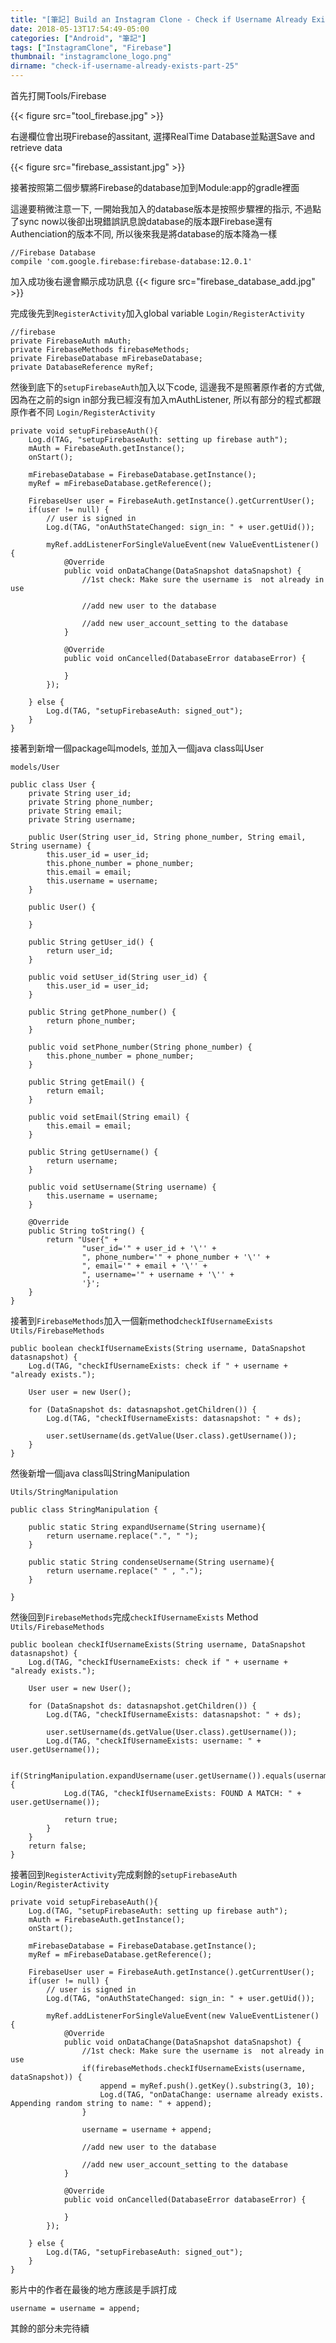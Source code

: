 ```yaml
---
title: "[筆記] Build an Instagram Clone - Check if Username Already Exists (Part 25)"
date: 2018-05-13T17:54:49-05:00
categories: ["Android", "筆記"]
tags: ["InstagramClone", "Firebase"]
thumbnail: "instagramclone_logo.png"
dirname: "check-if-username-already-exists-part-25"
---
```


首先打開Tools/Firebase

{{< figure src="tool_firebase.jpg" >}}

右邊欄位會出現Firebase的assitant, 選擇RealTime Database並點選Save and retrieve data

{{< figure src="firebase_assistant.jpg" >}}

接著按照第二個步驟將Firebase的database加到Module:app的gradle裡面

<!--more-->

這邊要稍微注意一下, 一開始我加入的database版本是按照步驟裡的指示, 不過點了sync now以後卻出現錯誤訊息說database的版本跟Firebase還有Authenciation的版本不同, 所以後來我是將database的版本降為一樣

    //Firebase Database
    compile 'com.google.firebase:firebase-database:12.0.1' 

加入成功後右邊會顯示成功訊息
{{< figure src="firebase_database_add.jpg" >}}

完成後先到<code>RegisterActivity</code>加入global variable
<code>Login/RegisterActivity</code>

    //firebase
    private FirebaseAuth mAuth;
    private FirebaseMethods firebaseMethods;
    private FirebaseDatabase mFirebaseDatabase;
    private DatabaseReference myRef;

然後到底下的<code>setupFirebaseAuth</code>加入以下code, 這邊我不是照著原作者的方式做, 因為在之前的sign in部分我已經沒有加入mAuthListener, 所以有部分的程式都跟原作者不同
<code>Login/RegisterActivity</code>

    private void setupFirebaseAuth(){
        Log.d(TAG, "setupFirebaseAuth: setting up firebase auth");
        mAuth = FirebaseAuth.getInstance();
        onStart();

        mFirebaseDatabase = FirebaseDatabase.getInstance();
        myRef = mFirebaseDatabase.getReference();

        FirebaseUser user = FirebaseAuth.getInstance().getCurrentUser();
        if(user != null) {
            // user is signed in
            Log.d(TAG, "onAuthStateChanged: sign_in: " + user.getUid());

            myRef.addListenerForSingleValueEvent(new ValueEventListener() {
                @Override
                public void onDataChange(DataSnapshot dataSnapshot) {
                    //1st check: Make sure the username is  not already in use

                    //add new user to the database

                    //add new user_account_setting to the database
                }

                @Override
                public void onCancelled(DatabaseError databaseError) {

                }
            });

        } else {
            Log.d(TAG, "setupFirebaseAuth: signed_out");
        }
    }

接著到新增一個package叫models, 並加入一個java class叫User

<code>models/User</code>

    public class User {
        private String user_id;
        private String phone_number;
        private String email;
        private String username;

        public User(String user_id, String phone_number, String email, String username) {
            this.user_id = user_id;
            this.phone_number = phone_number;
            this.email = email;
            this.username = username;
        }

        public User() {

        }

        public String getUser_id() {
            return user_id;
        }

        public void setUser_id(String user_id) {
            this.user_id = user_id;
        }

        public String getPhone_number() {
            return phone_number;
        }

        public void setPhone_number(String phone_number) {
            this.phone_number = phone_number;
        }

        public String getEmail() {
            return email;
        }

        public void setEmail(String email) {
            this.email = email;
        }

        public String getUsername() {
            return username;
        }

        public void setUsername(String username) {
            this.username = username;
        }

        @Override
        public String toString() {
            return "User{" +
                    "user_id='" + user_id + '\'' +
                    ", phone_number='" + phone_number + '\'' +
                    ", email='" + email + '\'' +
                    ", username='" + username + '\'' +
                    '}';
        }
    }

接著到<code>FirebaseMethods</code>加入一個新method<code>checkIfUsernameExists</code>
<code>Utils/FirebaseMethods</code>

    public boolean checkIfUsernameExists(String username, DataSnapshot datasnapshot) {
        Log.d(TAG, "checkIfUsernameExists: check if " + username + "already exists.");

        User user = new User();

        for (DataSnapshot ds: datasnapshot.getChildren()) {
            Log.d(TAG, "checkIfUsernameExists: datasnapshot: " + ds);

            user.setUsername(ds.getValue(User.class).getUsername());
        }
    }

然後新增一個java class叫StringManipulation

<code>Utils/StringManipulation</code>

    public class StringManipulation {

        public static String expandUsername(String username){
            return username.replace(".", " ");
        }

        public static String condenseUsername(String username){
            return username.replace(" " , ".");
        }

    }

然後回到<code>FirebaseMethods</code>完成<code>checkIfUsernameExists</code> Method
<code>Utils/FirebaseMethods</code>

    public boolean checkIfUsernameExists(String username, DataSnapshot datasnapshot) {
        Log.d(TAG, "checkIfUsernameExists: check if " + username + "already exists.");

        User user = new User();

        for (DataSnapshot ds: datasnapshot.getChildren()) {
            Log.d(TAG, "checkIfUsernameExists: datasnapshot: " + ds);

            user.setUsername(ds.getValue(User.class).getUsername());
            Log.d(TAG, "checkIfUsernameExists: username: " + user.getUsername());

            if(StringManipulation.expandUsername(user.getUsername()).equals(username)) {
                Log.d(TAG, "checkIfUsernameExists: FOUND A MATCH: " + user.getUsername());

                return true;
            }
        }
        return false;
    }

接著回到<code>RegisterActivity</code>完成剩餘的<code>setupFirebaseAuth</code>
<code>Login/RegisterActivity</code>

    private void setupFirebaseAuth(){
        Log.d(TAG, "setupFirebaseAuth: setting up firebase auth");
        mAuth = FirebaseAuth.getInstance();
        onStart();

        mFirebaseDatabase = FirebaseDatabase.getInstance();
        myRef = mFirebaseDatabase.getReference();

        FirebaseUser user = FirebaseAuth.getInstance().getCurrentUser();
        if(user != null) {
            // user is signed in
            Log.d(TAG, "onAuthStateChanged: sign_in: " + user.getUid());

            myRef.addListenerForSingleValueEvent(new ValueEventListener() {
                @Override
                public void onDataChange(DataSnapshot dataSnapshot) {
                    //1st check: Make sure the username is  not already in use
                    if(firebaseMethods.checkIfUsernameExists(username, dataSnapshot)) {
                        append = myRef.push().getKey().substring(3, 10);
                        Log.d(TAG, "onDataChange: username already exists. Appending random string to name: " + append);
                    }

                    username = username + append;

                    //add new user to the database

                    //add new user_account_setting to the database
                }

                @Override
                public void onCancelled(DatabaseError databaseError) {

                }
            });

        } else {
            Log.d(TAG, "setupFirebaseAuth: signed_out");
        }
    }

影片中的作者在最後的地方應該是手誤打成

    username = username = append;

其餘的部分未完待續